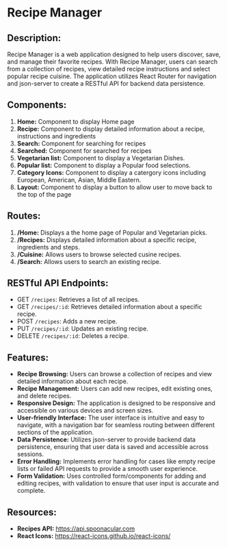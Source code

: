 # Recipe Manager

## Description:
Recipe Manager is a web application designed to help users discover, save, and manage their favorite recipes. With Recipe Manager, users can search from a collection of recipes, view detailed recipe instructions and select popular recipe cuisine. The application utilizes React Router for navigation and json-server to create a RESTful API for backend data persistence.

## Components:
1. **Home:** Component to display Home page
2. **Recipe:** Component to display detailed information about a recipe, instructions and ingredients
3. **Search:** Component for searching for recipes
4. **Searched:** Component for searched for recipes
5. **Vegetarian list:** Component to display a Vegetarian Dishes.
6. **Popular list:** Component to display a Popular food selections.
7. **Category Icons:** Component to display a catergory icons including European, American, Asian, Middle Eastern.
8. **Layout:** Component to display a button to allow user to move back to the top of the page

## Routes:
1. **/Home:** Displays a the home page of Popular and Vegetarian picks.
2. **/Recipes:** Displays detailed information about a specific recipe, ingredients and steps.
3. **/Cuisine:** Allows users to browse selected cusine recipes.
4. **/Search:** Allows users to search an existing recipe.

## RESTful API Endpoints:
- GET `/recipes`: Retrieves a list of all recipes.
- GET `/recipes/:id`: Retrieves detailed information about a specific recipe.
- POST `/recipes`: Adds a new recipe.
- PUT `/recipes/:id`: Updates an existing recipe.
- DELETE `/recipes/:id`: Deletes a recipe.

## Features:
- **Recipe Browsing:** Users can browse a collection of recipes and view detailed information about each recipe.
- **Recipe Management:** Users can add new recipes, edit existing ones, and delete recipes.
- **Responsive Design:** The application is designed to be responsive and accessible on various devices and screen sizes.
- **User-friendly Interface:** The user interface is intuitive and easy to navigate, with a navigation bar for seamless routing between different sections of the application.
- **Data Persistence:** Utilizes json-server to provide backend data persistence, ensuring that user data is saved and accessible across sessions.
- **Error Handling:** Implements error handling for cases like empty recipe lists or failed API requests to provide a smooth user experience.
- **Form Validation:** Uses controlled form/components for adding and editing recipes, with validation to ensure that user input is accurate and complete.

## Resources:
- **Recipes API:** https://api.spoonacular.com
- **React Icons:** https://react-icons.github.io/react-icons/